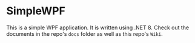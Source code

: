 # SimpleWPF

This is a simple WPF application. It is written using .NET 8. Check out the documents in the repo's `docs` folder as well as this repo's `Wiki`.